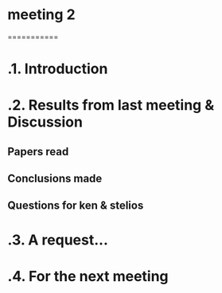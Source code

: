 # meeting 2 
===========



.1. Introduction
=======================




.2. Results from last meeting & Discussion 
===========================================


Papers read
-------------


Conclusions made
----------------


Questions for ken & stelios 
---------------------------



.3. A request...
===============




.4. For the next meeting
=======================

